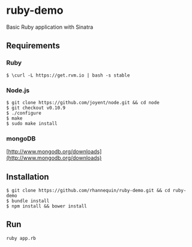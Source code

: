 ruby-demo
=========

Basic Ruby application with Sinatra

## Requirements

### Ruby

    $ \curl -L https://get.rvm.io | bash -s stable

### Node.js

    $ git clone https://github.com/joyent/node.git && cd node
    $ git checkout v0.10.9
    $ ./configure
    $ make
    $ sudo make install

### mongoDB

[http://www.mongodb.org/downloads](http://www.mongodb.org/downloads)

## Installation

    $ git clone https://github.com/rhannequin/ruby-demo.git && cd ruby-demo
    $ bundle install
    $ npm install && bower install

## Run

    ruby app.rb